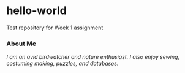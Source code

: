 # hello-world
Test repository for Week 1 assignment

### About Me
*I am an avid birdwatcher and nature enthusiast.  I also enjoy sewing, costuming making, puzzles, and databases.*
